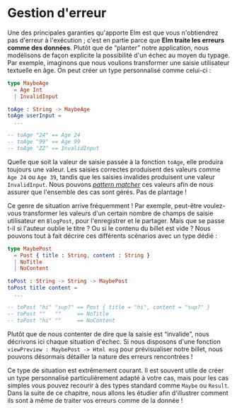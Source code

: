 # Gestion d'erreur

Une des principales garanties qu'apporte Elm est que vous n'obtiendrez pas d'erreur à l'exécution ; c'est en partie parce que **Elm traite les erreurs comme des données**. Plutôt que de “planter” notre application, nous modélisons de façon explicite la possibilité d'un échec au moyen du typage. Par exemple, imaginons que nous voulions transformer une saisie utilisateur textuelle en âge. On peut créer un type personnalisé comme celui-ci :

```elm
type MaybeAge
  = Age Int
  | InvalidInput

toAge : String -> MaybeAge
toAge userInput =
  ...

-- toAge "24" == Age 24
-- toAge "99" == Age 99
-- toAge "ZZ" == InvalidInput
```

Quelle que soit la valeur de saisie passée à la fonction `toAge`, elle produira toujours une valeur. Les saisies correctes produisent des valeurs comme `Age 24` ou `Age 39`, tandis que les saisies invalides produisent une valeur `InvalidInput`. Nous pouvons [*pattern matcher*](/types/pattern_matching.html) ces valeurs afin de nous assurer que l'ensemble des cas sont gérés. Pas de plantage !

Ce genre de situation arrive fréquemment ! Par exemple, peut-être voulez-vous transformer les valeurs d'un certain nombre de champs de saisie utilisateur en `BlogPost`, pour l'enregistrer et le partager. Mais que se passe t-il si l'auteur oublie le titre ? Ou si le contenu du billet est vide ? Nous pouvons tout à fait décrire ces différents scénarios avec un type dédié :

```elm
type MaybePost
  = Post { title : String, content : String }
  | NoTitle
  | NoContent

toPost : String -> String -> MaybePost
toPost title content =
  ...

-- toPost "hi" "sup?" == Post { title = "hi", content = "sup?" }
-- toPost ""   ""     == NoTitle
-- toPost "hi" ""     == NoContent
```

Plutôt que de nous contenter de dire que la saisie est “invalide”, nous décrivons ici chaque situation d'échec. Si nous disposons d'une fonction `viewPreview : MaybePost -> Html msg` pour prévisualiser notre billet, nous pouvons désormais détailler la nature des erreurs rencontrées !

Ce type de situation est extrêmement courant. Il est souvent utile de créer un type personnalisé particulièrement adapté à votre cas, mais pour les cas simples vous pouvez recourir à des types standard comme `Maybe` ou `Result`. Dans la suite de ce chapitre, nous allons les étudier afin d'illustrer comment ils sont à même de traiter vos erreurs comme de la donnée !
